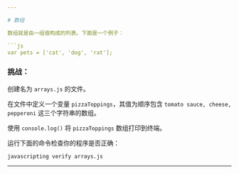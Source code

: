 ```yaml
---

# 数组

数组就是由一组值构成的列表。下面是一个例子：

```js
var pets = ['cat', 'dog', 'rat'];
```

### 挑战：

创建名为 `arrays.js` 的文件。

在文件中定义一个变量 `pizzaToppings`，其值为顺序包含 `tomato sauce, cheese, pepperoni` 这三个字符串的数组。

使用 `console.log()` 将 `pizzaToppings` 数组打印到终端。

运行下面的命令检查你的程序是否正确：

`javascripting verify arrays.js`

---
```


